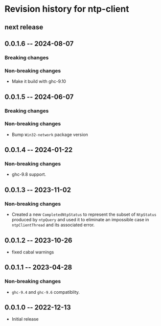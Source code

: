 # Revision history for ntp-client

## next release

## 0.0.1.6 -- 2024-08-07

### Breaking changes

### Non-breaking changes

* Make it build with ghc-9.10

## 0.0.1.5 -- 2024-06-07

### Breaking changes

### Non-breaking changes

- Bump `Win32-network` package version

## 0.0.1.4 -- 2024-01-22

### Non-breaking changes

* ghc-9.8 support.

## 0.0.1.3 -- 2023-11-02

### Non-breaking changes

* Created a new `CompletedNtpStatus` to represent the subset of `NtpStatus`
  produced by `ntpQuery` and used it to eliminate an impossible case in
  `ntpClientThread` and its associated error.

## 0.0.1.2 -- 2023-10-26

* fixed cabal warnings

## 0.0.1.1 -- 2023-04-28

### Non-breaking changes

* `ghc-9.4` and `ghc-9.6` compatiblity.

## 0.0.1.0 -- 2022-12-13

* Initial release
